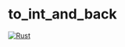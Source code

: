 # to_int_and_back

[![Rust](https://github.com/ShaneMarusczak/to_int_and_back/actions/workflows/rust.yml/badge.svg?event=push)](https://github.com/ShaneMarusczak/to_int_and_back/actions/workflows/rust.yml)
